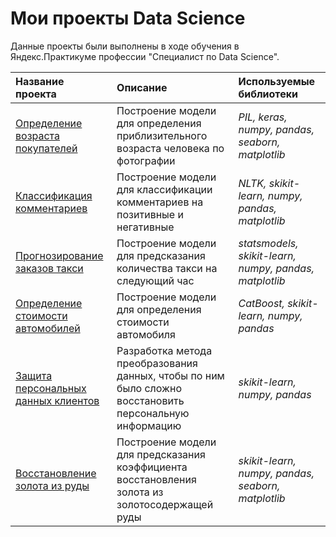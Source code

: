 # Мои проекты Data Science

Данные проекты были выполнены в ходе обучения в Яндекс.Практикуме профессии "Специалист по Data Science".

| Название проекта | Описание | Используемые библиотеки | 
| :---------------------- | :---------------------- | :---------------------- |
| [Определение возраста покупателей](age_of_buyers) | Построение модели для определения приблизительного возраста человека по фотографии| *PIL, keras, numpy, pandas, seaborn, matplotlib* |
| [Классификация комментариев](toxic_comments) | Построение модели для классификации комментариев на позитивные и негативные| *NLTK, skikit-learn, numpy, pandas, matplotlib* |
| [Прогнозирование заказов такси](taxi) | Построение модели для предсказания количества такси на следующий час| *statsmodels, skikit-learn, numpy, pandas, matplotlib* |
| [Определение стоимости автомобилей](taxi) | Построение модели для определения стоимости автомобиля| *CatBoost, skikit-learn, numpy, pandas* |
| [Защита персональных данных клиентов](insurance) | Разработка метода преобразования данных, чтобы по ним было сложно восстановить персональную информацию| *skikit-learn, numpy, pandas* |
| [Восстановление золота из руды](gold_recovery) | Построение модели для предсказания коэффициента восстановления золота из золотосодержащей руды| *skikit-learn, numpy, pandas, seaborn, matplotlib* |
